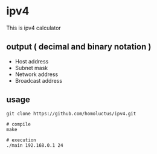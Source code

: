 # ipv4
This is ipv4 calculator

## output ( decimal and binary notation )
- Host address
- Subnet mask
- Network address
- Broadcast address

## usage
```
git clone https://github.com/homoluctus/ipv4.git

# compile
make

# execution
./main 192.168.0.1 24
```
